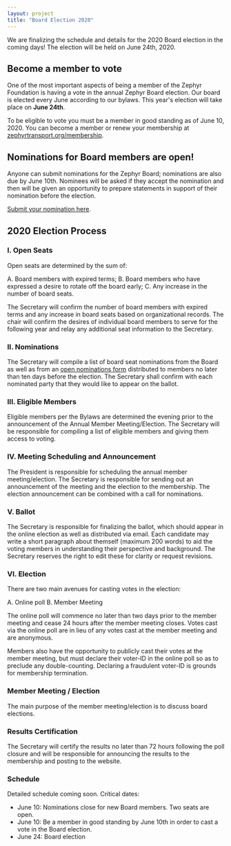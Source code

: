 ```yaml
---
layout: project
title: "Board Election 2020"
---
```


We are finalizing the schedule and details for the 2020 Board election in the coming days! The election will be held on June 24th, 2020.

## Become a member to vote

One of the most important aspects of being a member of the Zephyr Foundation
is having a vote in the annual Zephyr Board election. Our board is elected every June according to our bylaws. This year's election will take place on
**June 24th**.

To be eligible to vote you must be a member in good standing as of June 10, 2020.</b> You can become a member or renew your membership at <a href="/membership/">zephyrtransport.org/membership</a>.

## Nominations for Board members are open!

Anyone can submit nominations for the Zephyr Board; nominations are also
due by June 10th. Nominees will be asked if they accept the nomination
and then will be given an opportunity to prepare statements in support
of their nomination before the election.

<a target="_blank" href="https://docs.google.com/forms/d/112mL1g66iiu1eyWZwiooiMZEkM_feoaMVOahGTJkz9Q">Submit your nomination here</a>.

## 2020 Election Process

### I. Open Seats

Open seats are determined by the sum of:

A. Board members with expired terms;
B. Board members who have expressed a desire to rotate off the board early;
C. Any increase in the number of board seats.

The Secretary will confirm the number of board members with expired terms and any increase in board seats based on organizational records. The chair will confirm the desires of individual board members to serve for the following year and relay any additional seat information to the Secretary.

### II. Nominations

The Secretary will compile a list of board seat nominations from the Board as well as from an [open nominations form](https://docs.google.com/forms/d/112mL1g66iiu1eyWZwiooiMZEkM_feoaMVOahGTJkz9Q) distributed to members no later than ten days before the election. The Secretary shall confirm with each nominated party that they would like to appear on the ballot.

### III. Eligible Members

Eligible members per the Bylaws are determined the evening prior to the announcement of the Annual Member Meeting/Election. The Secretary will be responsible for compiling a list of eligible members and giving them access to voting.

### IV. Meeting Scheduling and Announcement

The President is responsible for scheduling the annual member meeting/election. The Secretary is responsible for sending out an announcement of the meeting and the election to the membership. The election announcement can be combined with a call for nominations.

### V. Ballot

The Secretary is responsible for finalizing the ballot, which should appear in the online election as well as distributed via email. Each candidate may write a short paragraph about themself (maximum 200 words) to aid the voting members in understanding their perspective and background. The Secretary reserves the right to edit these for clarity or request revisions.

### VI. Election

There are two main avenues for casting votes in the election:

A. Online poll
B. Member Meeting

The online poll will commence no later than two days prior to the member meeting and cease 24 hours after the member meeting closes. Votes cast via the online poll are in lieu of any votes cast at the member meeting and are anonymous.

Members also have the opportunity to publicly cast their votes at the member meeting, but must declare their voter-ID in the online poll so as to preclude any double-counting. Declaring a fraudulent voter-ID is grounds for membership termination.

### Member Meeting / Election

The main purpose of the member meeting/election is to discuss board elections.

### Results Certification

The Secretary will certify the results no later than 72 hours following the poll closure and will be responsible for announcing the results to the membership and posting to the website.

### Schedule

Detailed schedule coming soon. Critical dates:

- June 10: Nominations close for new Board members. Two seats are open.
- June 10: Be a member in good standing by June 10th in order to cast a vote in the Board election.
- June 24: Board election
